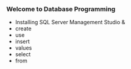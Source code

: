 ### Welcome to Database Programming
- Installing SQL Server Management Studio &
- create
- use
- insert
- values
- select
- from
